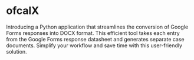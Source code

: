 # ofcalX
Introducing a Python application that streamlines the conversion of Google Forms responses into DOCX format. This efficient tool takes each entry from the Google Forms response datasheet and generates separate case documents. Simplify your workflow and save time with this user-friendly solution.
